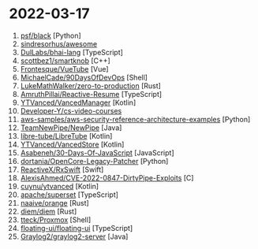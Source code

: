 # 2022-03-17

1. [psf/black](https://github.com/psf/black "The uncompromising Python code formatter") [Python]
2. [sindresorhus/awesome](https://github.com/sindresorhus/awesome "😎 Awesome lists about all kinds of interesting topics") 
3. [DulLabs/bhai-lang](https://github.com/DulLabs/bhai-lang "A toy programming language written in Typescript") [TypeScript]
4. [scottbez1/smartknob](https://github.com/scottbez1/smartknob "Haptic input knob with software-defined endstops and virtual detents") [C++]
5. [Frontesque/VueTube](https://github.com/Frontesque/VueTube "A simple FOSS video streaming client aimed to recreate ALL features from their respective apps (and more)") [Vue]
6. [MichaelCade/90DaysOfDevOps](https://github.com/MichaelCade/90DaysOfDevOps "This repository is my documenting repository for learning the world of DevOps. I started this journey on the 1st January 2022 and I plan to run to March 31st for a complete 90-day romp on spending an hour a day including weekends to get a foundational knowledge across a lot of different areas that make up DevOps.") [Shell]
7. [LukeMathWalker/zero-to-production](https://github.com/LukeMathWalker/zero-to-production "Code for Zero To Production In Rust, a book on API development using Rust.") [Rust]
8. [AmruthPillai/Reactive-Resume](https://github.com/AmruthPillai/Reactive-Resume "A one-of-a-kind resume builder that keeps your privacy in mind. Completely secure, customizable, portable, open-source and free forever. Try it out today!") [TypeScript]
9. [YTVanced/VancedManager](https://github.com/YTVanced/VancedManager "Vanced Installer") [Kotlin]
10. [Developer-Y/cs-video-courses](https://github.com/Developer-Y/cs-video-courses "List of Computer Science courses with video lectures.") 
11. [aws-samples/aws-security-reference-architecture-examples](https://github.com/aws-samples/aws-security-reference-architecture-examples "Example solutions demonstrating how to implement patterns within the AWS Security Reference Architecture guide using CloudFormation and Customizations for AWS Control Tower.") [Python]
12. [TeamNewPipe/NewPipe](https://github.com/TeamNewPipe/NewPipe "A libre lightweight streaming front-end for Android.") [Java]
13. [libre-tube/LibreTube](https://github.com/libre-tube/LibreTube "An alternative frontend for YouTube, for Android. [WIP]") [Kotlin]
14. [YTVanced/VancedStore](https://github.com/YTVanced/VancedStore "General Application Store with support for root apps and more") [Kotlin]
15. [Asabeneh/30-Days-Of-JavaScript](https://github.com/Asabeneh/30-Days-Of-JavaScript "30 days of JavaScript programming challenge is a step-by-step guide to learn JavaScript programming language in 30 days. This challenge may take more than 100 days, please just follow your own pace.") [JavaScript]
16. [dortania/OpenCore-Legacy-Patcher](https://github.com/dortania/OpenCore-Legacy-Patcher "Experience macOS just like before") [Python]
17. [ReactiveX/RxSwift](https://github.com/ReactiveX/RxSwift "Reactive Programming in Swift") [Swift]
18. [AlexisAhmed/CVE-2022-0847-DirtyPipe-Exploits](https://github.com/AlexisAhmed/CVE-2022-0847-DirtyPipe-Exploits "A collection of exploits and documentation that can be used to exploit the Linux Dirty Pipe vulnerability.") [C]
19. [cuynu/ytvanced](https://github.com/cuynu/ytvanced "YouTube Vanced & Vanced MicroG Backup APK") [Kotlin]
20. [apache/superset](https://github.com/apache/superset "Apache Superset is a Data Visualization and Data Exploration Platform") [TypeScript]
21. [naaive/orange](https://github.com/naaive/orange "Cross-platform local file search engine.") [Rust]
22. [diem/diem](https://github.com/diem/diem "Diem’s mission is to build a trusted and innovative financial network that empowers people and businesses around the world.") [Rust]
23. [tteck/Proxmox](https://github.com/tteck/Proxmox "Proxmox Helper Scripts") [Shell]
24. [floating-ui/floating-ui](https://github.com/floating-ui/floating-ui "A low-level toolkit to position floating elements while intelligently keeping them in view. Tooltips, popovers, dropdowns, menus, and more") [TypeScript]
25. [Graylog2/graylog2-server](https://github.com/Graylog2/graylog2-server "Free and open source log management") [Java]
